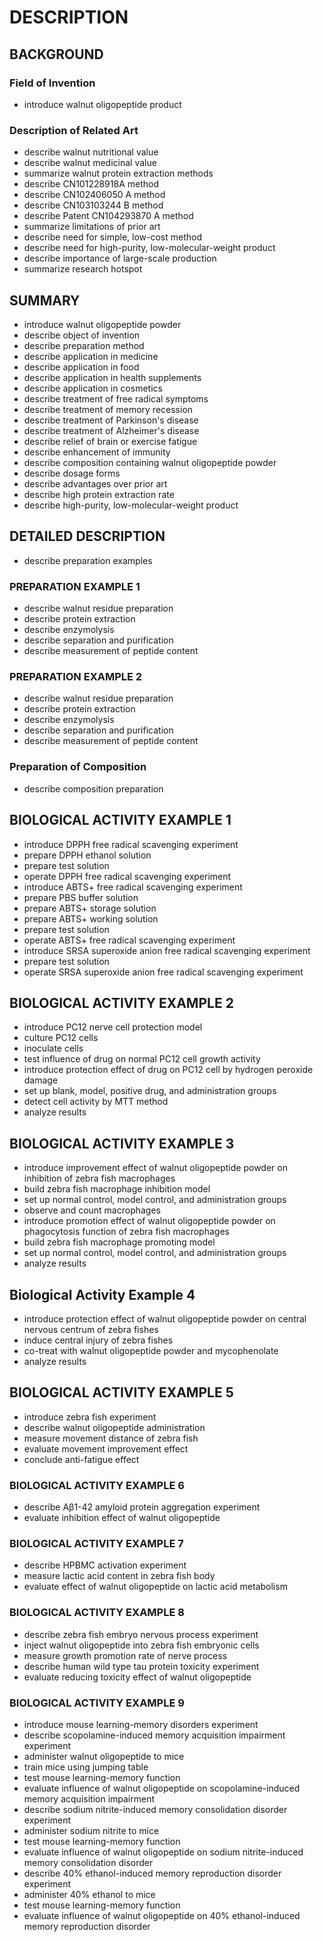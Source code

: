 # DESCRIPTION

## BACKGROUND

### Field of Invention

- introduce walnut oligopeptide product

### Description of Related Art

- describe walnut nutritional value
- describe walnut medicinal value
- summarize walnut protein extraction methods
- describe CN101228918A method
- describe CN102406050 A method
- describe CN103103244 B method
- describe Patent CN104293870 A method
- summarize limitations of prior art
- describe need for simple, low-cost method
- describe need for high-purity, low-molecular-weight product
- describe importance of large-scale production
- summarize research hotspot

## SUMMARY

- introduce walnut oligopeptide powder
- describe object of invention
- describe preparation method
- describe application in medicine
- describe application in food
- describe application in health supplements
- describe application in cosmetics
- describe treatment of free radical symptoms
- describe treatment of memory recession
- describe treatment of Parkinson's disease
- describe treatment of Alzheimer's disease
- describe relief of brain or exercise fatigue
- describe enhancement of immunity
- describe composition containing walnut oligopeptide powder
- describe dosage forms
- describe advantages over prior art
- describe high protein extraction rate
- describe high-purity, low-molecular-weight product

## DETAILED DESCRIPTION

- describe preparation examples

### PREPARATION EXAMPLE 1

- describe walnut residue preparation
- describe protein extraction
- describe enzymolysis
- describe separation and purification
- describe measurement of peptide content

### PREPARATION EXAMPLE 2

- describe walnut residue preparation
- describe protein extraction
- describe enzymolysis
- describe separation and purification
- describe measurement of peptide content

### Preparation of Composition

- describe composition preparation

## BIOLOGICAL ACTIVITY EXAMPLE 1

- introduce DPPH free radical scavenging experiment
- prepare DPPH ethanol solution
- prepare test solution
- operate DPPH free radical scavenging experiment
- introduce ABTS+ free radical scavenging experiment
- prepare PBS buffer solution
- prepare ABTS+ storage solution
- prepare ABTS+ working solution
- prepare test solution
- operate ABTS+ free radical scavenging experiment
- introduce SRSA superoxide anion free radical scavenging experiment
- prepare test solution
- operate SRSA superoxide anion free radical scavenging experiment

## BIOLOGICAL ACTIVITY EXAMPLE 2

- introduce PC12 nerve cell protection model
- culture PC12 cells
- inoculate cells
- test influence of drug on normal PC12 cell growth activity
- introduce protection effect of drug on PC12 cell by hydrogen peroxide damage
- set up blank, model, positive drug, and administration groups
- detect cell activity by MTT method
- analyze results

## BIOLOGICAL ACTIVITY EXAMPLE 3

- introduce improvement effect of walnut oligopeptide powder on inhibition of zebra fish macrophages
- build zebra fish macrophage inhibition model
- set up normal control, model control, and administration groups
- observe and count macrophages
- introduce promotion effect of walnut oligopeptide powder on phagocytosis function of zebra fish macrophages
- build zebra fish macrophage promoting model
- set up normal control, model control, and administration groups
- analyze results

## Biological Activity Example 4

- introduce protection effect of walnut oligopeptide powder on central nervous centrum of zebra fishes
- induce central injury of zebra fishes
- co-treat with walnut oligopeptide powder and mycophenolate
- analyze results

## BIOLOGICAL ACTIVITY EXAMPLE 5

- introduce zebra fish experiment
- describe walnut oligopeptide administration
- measure movement distance of zebra fish
- evaluate movement improvement effect
- conclude anti-fatigue effect

### BIOLOGICAL ACTIVITY EXAMPLE 6

- describe Aβ1-42 amyloid protein aggregation experiment
- evaluate inhibition effect of walnut oligopeptide

### BIOLOGICAL ACTIVITY EXAMPLE 7

- describe HPBMC activation experiment
- measure lactic acid content in zebra fish body
- evaluate effect of walnut oligopeptide on lactic acid metabolism

### BIOLOGICAL ACTIVITY EXAMPLE 8

- describe zebra fish embryo nervous process experiment
- inject walnut oligopeptide into zebra fish embryonic cells
- measure growth promotion rate of nerve process
- describe human wild type tau protein toxicity experiment
- evaluate reducing toxicity effect of walnut oligopeptide

### BIOLOGICAL ACTIVITY EXAMPLE 9

- introduce mouse learning-memory disorders experiment
- describe scopolamine-induced memory acquisition impairment experiment
- administer walnut oligopeptide to mice
- train mice using jumping table
- test mouse learning-memory function
- evaluate influence of walnut oligopeptide on scopolamine-induced memory acquisition impairment
- describe sodium nitrite-induced memory consolidation disorder experiment
- administer sodium nitrite to mice
- test mouse learning-memory function
- evaluate influence of walnut oligopeptide on sodium nitrite-induced memory consolidation disorder
- describe 40% ethanol-induced memory reproduction disorder experiment
- administer 40% ethanol to mice
- test mouse learning-memory function
- evaluate influence of walnut oligopeptide on 40% ethanol-induced memory reproduction disorder

